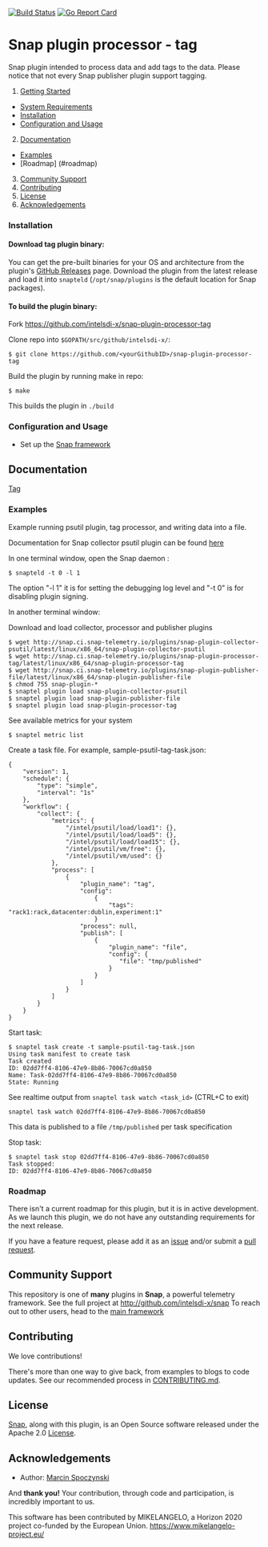 [![Build Status](https://api.travis-ci.org/intelsdi-x/snap-plugin-processor-tag.svg)](https://travis-ci.org/intelsdi-x/snap-plugin-processor-tag)
[![Go Report Card](http://goreportcard.com/badge/intelsdi-x/snap-plugin-processor-tag)](http://goreportcard.com/report/intelsdi-x/snap-plugin-processor-tag)
# Snap plugin processor - tag
Snap plugin intended to process data and add tags to the data. Please notice that not every Snap publisher plugin support tagging.

1. [Getting Started](#getting-started)
  * [System Requirements](#system-requirements)
  * [Installation](#installation)
  * [Configuration and Usage](configuration-and-usage)
2. [Documentation](#documentation)
  * [Examples](#examples)
  * [Roadmap] (#roadmap)
3. [Community Support](#community-support)
4. [Contributing](#contributing)
5. [License](#license)
6. [Acknowledgements](#acknowledgements)

### Installation
#### Download tag plugin binary:
You can get the pre-built binaries for your OS and architecture from the plugin's [GitHub Releases](https://github.com/intelsdi-x/snap-plugin-processor-tag/releases) page. Download the plugin from the latest release and load it into `snapteld` (`/opt/snap/plugins` is the default location for Snap packages).

#### To build the plugin binary:
Fork https://github.com/intelsdi-x/snap-plugin-processor-tag

Clone repo into `$GOPATH/src/github/intelsdi-x/`:
```
$ git clone https://github.com/<yourGithubID>/snap-plugin-processor-tag
```
Build the plugin by running make in repo:
```
$ make
```
This builds the plugin in `./build`

### Configuration and Usage
* Set up the [Snap framework](https://github.com/intelsdi-x/snap#getting-started)

## Documentation
[Tag](https://en.wikipedia.org/wiki/Tag_URI_scheme)

### Examples
Example running psutil plugin, tag processor, and writing data into a file.

Documentation for Snap collector psutil plugin can be found [here](https://github.com/intelsdi-x/snap-plugin-collector-psutil)

In one terminal window, open the Snap daemon :
```
$ snapteld -t 0 -l 1
```
The option "-l 1" it is for setting the debugging log level and "-t 0" is for disabling plugin signing.

In another terminal window:

Download and load collector, processor and publisher plugins
```
$ wget http://snap.ci.snap-telemetry.io/plugins/snap-plugin-collector-psutil/latest/linux/x86_64/snap-plugin-collector-psutil
$ wget http://snap.ci.snap-telemetry.io/plugins/snap-plugin-processor-tag/latest/linux/x86_64/snap-plugin-processor-tag
$ wget http://snap.ci.snap-telemetry.io/plugins/snap-plugin-publisher-file/latest/linux/x86_64/snap-plugin-publisher-file
$ chmod 755 snap-plugin-*
$ snaptel plugin load snap-plugin-collector-psutil
$ snaptel plugin load snap-plugin-publisher-file
$ snaptel plugin load snap-plugin-processor-tag
```

See available metrics for your system
```
$ snaptel metric list
```

Create a task file. For example, sample-psutil-tag-task.json:
```
{
    "version": 1,
    "schedule": {
        "type": "simple",
        "interval": "1s"
    },
    "workflow": {
        "collect": {
            "metrics": {
                "/intel/psutil/load/load1": {},
                "/intel/psutil/load/load5": {},
                "/intel/psutil/load/load15": {},
                "/intel/psutil/vm/free": {},
                "/intel/psutil/vm/used": {}
            },
            "process": [
                {
                    "plugin_name": "tag",
                    "config":
                        {
                            "tags": "rack1:rack,datacenter:dublin,experiment:1"
                        }
                    "process": null,
                    "publish": [
                        {
                            "plugin_name": "file",
                            "config": {
                               "file": "tmp/published"
                            }
                        }
                    ]
                }
            ]
        }
    }
}
```
Start task:
```
$ snaptel task create -t sample-psutil-tag-task.json
Using task manifest to create task
Task created
ID: 02dd7ff4-8106-47e9-8b86-70067cd0a850
Name: Task-02dd7ff4-8106-47e9-8b86-70067cd0a850
State: Running
```

See realtime output from `snaptel task watch <task_id>` (CTRL+C to exit)
```
snaptel task watch 02dd7ff4-8106-47e9-8b86-70067cd0a850
```

This data is published to a file `/tmp/published` per task specification

Stop task:
```
$ snaptel task stop 02dd7ff4-8106-47e9-8b86-70067cd0a850
Task stopped:
ID: 02dd7ff4-8106-47e9-8b86-70067cd0a850
```

### Roadmap
There isn't a current roadmap for this plugin, but it is in active development. As we launch this plugin, we do not have any outstanding requirements for the next release.

If you have a feature request, please add it as an [issue](https://github.com/intelsdi-x/snap-plugin-processor-tag/issues/new) and/or submit a [pull request](https://github.com/intelsdi-x/snap-plugin-processor-tag/pulls).

## Community Support
This repository is one of **many** plugins in **Snap**, a powerful telemetry framework. See the full project at http://github.com/intelsdi-x/snap To reach out to other users, head to the [main framework](https://github.com/intelsdi-x/snap#community-support)

## Contributing
We love contributions!

There's more than one way to give back, from examples to blogs to code updates. See our recommended process in [CONTRIBUTING.md](CONTRIBUTING.md).

## License
[Snap](http://github.com:intelsdi-x/snap), along with this plugin, is an Open Source software released under the Apache 2.0 [License](LICENSE).

## Acknowledgements

* Author: [Marcin Spoczynski](https://github.com/sandlbn)

And **thank you!** Your contribution, through code and participation, is incredibly important to us.

This software has been contributed by MIKELANGELO, a Horizon 2020 project co-funded by the European Union. https://www.mikelangelo-project.eu/
